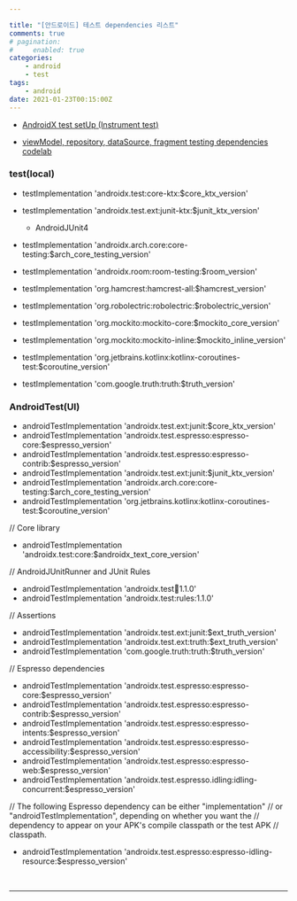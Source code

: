 ```yaml
---

title: "[안드로이드] 테스트 dependencies 리스트"
comments: true
# pagination:
#     enabled: true
categories:
    - android
    - test
tags:
    - android
date: 2021-01-23T00:15:00Z
---
```



- [AndroidX test setUp (Instrument test)](https://developer.android.com/training/testing/set-up-project#gradle-dependencies) 

- [viewModel, repository, dataSource, fragment testing dependencies codelab](https://developer.android.com/codelabs/advanced-android-kotlin-training-testing-test-doubles?hl=ko#7)

### test(local)
- testImplementation 'androidx.test:core-ktx:$core_ktx_version'

- testImplementation 'androidx.test.ext:junit-ktx:$junit_ktx_version'
    - AndroidJUnit4
- testImplementation 'androidx.arch.core:core-testing:$arch_core_testing_version'
- testImplementation 'androidx.room:room-testing:$room_version'
- testImplementation 'org.hamcrest:hamcrest-all:$hamcrest_version'
- testImplementation 'org.robolectric:robolectric:$robolectric_version'
- testImplementation 'org.mockito:mockito-core:$mockito_core_version'
- testImplementation 'org.mockito:mockito-inline:$mockito_inline_version'
- testImplementation 'org.jetbrains.kotlinx:kotlinx-coroutines-test:$coroutine_version'
- testImplementation 'com.google.truth:truth:$truth_version'
  
### AndroidTest(UI)
- androidTestImplementation 'androidx.test.ext:junit:$core_ktx_version'
- androidTestImplementation 'androidx.test.espresso:espresso-core:$espresso_version'
- androidTestImplementation 'androidx.test.espresso:espresso-contrib:$espresso_version'
- androidTestImplementation 'androidx.test.ext:junit:$junit_ktx_version'
- androidTestImplementation 'androidx.arch.core:core-testing:$arch_core_testing_version'
- androidTestImplementation 'org.jetbrains.kotlinx:kotlinx-coroutines-test:$coroutine_version'


// Core library
- androidTestImplementation 'androidx.test:core:$androidx_text_core_version'

// AndroidJUnitRunner and JUnit Rules
- androidTestImplementation 'androidx.test:runner:1.1.0'
- androidTestImplementation 'androidx.test:rules:1.1.0'

// Assertions
- androidTestImplementation 'androidx.test.ext:junit:$ext_truth_version'
- androidTestImplementation 'androidx.test.ext:truth:$ext_truth_version'
- androidTestImplementation 'com.google.truth:truth:$truth_version'

// Espresso dependencies
- androidTestImplementation 'androidx.test.espresso:espresso-core:$espresso_version'
- androidTestImplementation 'androidx.test.espresso:espresso-contrib:$espresso_version'
- androidTestImplementation 'androidx.test.espresso:espresso-intents:$espresso_version'
- androidTestImplementation 'androidx.test.espresso:espresso-accessibility:$espresso_version'
- androidTestImplementation 'androidx.test.espresso:espresso-web:$espresso_version'
- androidTestImplementation 'androidx.test.espresso.idling:idling-concurrent:$espresso_version'

// The following Espresso dependency can be either "implementation"
// or "androidTestImplementation", depending on whether you want the
// dependency to appear on your APK's compile classpath or the test APK
// classpath.
- androidTestImplementation 'androidx.test.espresso:espresso-idling-resource:$espresso_version'

<br>

___

<br>
<br>


